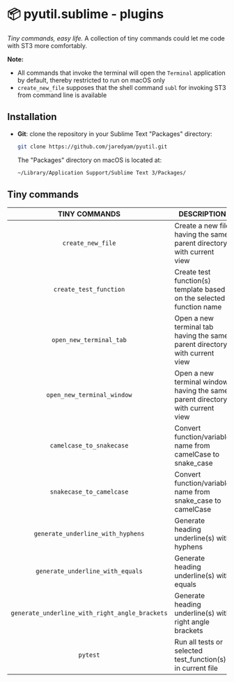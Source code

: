 📦 pyutil.sublime - plugins
===========================

*Tiny commands, easy life.* A collection of tiny commands could let me code with ST3 more comfortably.

**Note:**

- All commands that invoke the terminal will open the `Terminal` application by default, thereby restricted to run on macOS only
- `create_new_file` supposes that the shell command `subl` for invoking ST3 from command line is available

## Installation

- **Git**: clone the repository in your Sublime Text "Packages" directory:

    ```bash
    git clone https://github.com/jaredyam/pyutil.git
    ```

    The "Packages" directory on macOS is located at:

    ```bash
    ~/Library/Application Support/Sublime Text 3/Packages/
    ```


## Tiny commands

|TINY COMMANDS|DESCRIPTION|
|:---:|---|
|`create_new_file`|Create a new file having the same parent directory with current view|
|`create_test_function`|Create test function(s) template based on the selected function name|
|`open_new_terminal_tab`|Open a new terminal tab having the same parent directory with current view|
|`open_new_terminal_window`|Open a new terminal window having the same parent directory with current view|
|`camelcase_to_snakecase`|Convert function/variable name from camelCase to snake_case|
|`snakecase_to_camelcase`|Convert function/variable name from snake_case to camelCase|
|`generate_underline_with_hyphens`|Generate heading underline(s) with hyphens|
|`generate_underline_with_equals`|Generate heading underline(s) with equals|
|`generate_underline_with_right_angle_brackets`|Generate heading underline(s) with right angle brackets|
|`pytest`|Run all tests or selected test_function(s) in current file|
